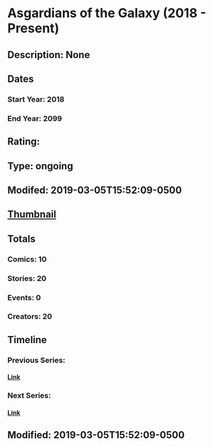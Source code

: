# Asgardians of the Galaxy (2018 - Present)
## Description: None
## Dates
### Start Year: 2018
### End Year: 2099
## Rating: 
## Type: ongoing
## Modifed: 2019-03-05T15:52:09-0500
## [Thumbnail](http://i.annihil.us/u/prod/marvel/i/mg/3/60/5c781960a0b92.jpg)
## Totals
### Comics: 10
### Stories: 20
### Events: 0
### Creators: 20
## Timeline
### Previous Series: 
#### [Link]()
### Next Series: 
#### [Link]()
## Modified: 2019-03-05T15:52:09-0500